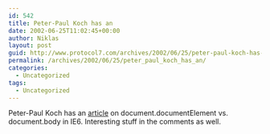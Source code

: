 ```yaml
---
id: 542
title: Peter-Paul Koch has an
date: 2002-06-25T11:02:45+00:00
author: Niklas
layout: post
guid: http://www.protocol7.com/archives/2002/06/25/peter-paul-koch-has-an/
permalink: /archives/2002/06/25/peter_paul_koch_has_an/
categories:
  - Uncategorized
tags:
  - Uncategorized
---
```

<div class='microid-4f093f499a064c593c4b129d98bd00a07b3bd87d'>
  <p>
    Peter-Paul Koch has an <a href="http://www.evolt.org/article/document_body_doctype_switching_and_more/17/30655/index.html">article</a> on document.documentElement vs. document.body in IE6. Interesting stuff in the comments as well.
  </p>
</div>